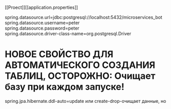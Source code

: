 [[Proect]][[application.properties]]

spring.datasource.url=jdbc:postgresql://localhost:5432/microservices_bot  
spring.datasource.username=peter  
spring.datasource.password=peter  
spring.datasource.driver-class-name=org.postgresql.Driver  
# НОВОЕ СВОЙСТВО ДЛЯ АВТОМАТИЧЕСКОГО СОЗДАНИЯ ТАБЛИЦ, ОСТОРОЖНО: Очищает базу при каждом запуске!  
spring.jpa.hibernate.ddl-auto=update  или create-drop-очищает данные, но 